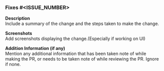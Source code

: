 ### Fixes #<ISSUE_NUMBER> 

**Description** <br/>
Include a summary of the change and the steps taken to make the change.

**Screenshots** <br/>
Add screenshots displaying the change.(Especially if working on UI)

**Addition Information (if any)** <br/>
Mention any additional information that has been taken note of while making the PR, or needs to be taken note of while reviewing the PR. Ignore if none.
